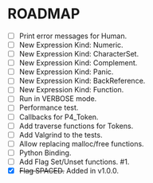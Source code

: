 # ROADMAP

- [ ] Print error messages for Human.
- [ ] New Expression Kind: Numeric.
- [ ] New Expression Kind: CharacterSet.
- [ ] New Expression Kind: Complement.
- [ ] New Expression Kind: Panic.
- [ ] New Expression Kind: BackReference.
- [ ] New Expression Kind: Function.
- [ ] Run in VERBOSE mode.
- [ ] Performance test.
- [ ] Callbacks for P4_Token.
- [ ] Add traverse functions for Tokens.
- [ ] Add Valgrind to the tests.
- [ ] Allow replacing malloc/free functions.
- [ ] Python Binding.
- [ ] Add Flag Set/Unset functions. #1.
- [x] ~~Flag SPACED.~~ Added in v1.0.0.
